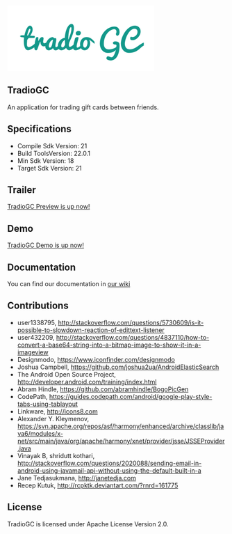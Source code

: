 ![tradioGC](https://github.com/CMPUT301F15T09/Cloud9/blob/yunita/TradioGC/app/src/main/res/mipmap-hdpi/logo.png?raw=true)

## TradioGC
An application for trading gift cards between friends.

## Specifications
- Compile Sdk Version: 21
- Build ToolsVersion: 22.0.1
- Min Sdk Version: 18
- Target Sdk Version: 21

## Trailer
[TradioGC Preview is up now!](https://youtu.be/r3O27hR8o0U)

## Demo
[TradioGC Demo is up now!](https://youtu.be/pxnRsc4ec9A)

## Documentation
You can find our documentation in [our wiki](https://github.com/CMPUT301F15T09/Cloud9/wiki)

## Contributions
- user1338795, http://stackoverflow.com/questions/5730609/is-it-possible-to-slowdown-reaction-of-edittext-listener
- user432209, http://stackoverflow.com/questions/4837110/how-to-convert-a-base64-string-into-a-bitmap-image-to-show-it-in-a-imageview
- Designmodo, https://www.iconfinder.com/designmodo
- Joshua Campbell, https://github.com/joshua2ua/AndroidElasticSearch
- The Android Open Source Project, http://developer.android.com/training/index.html
- Abram Hindle, https://github.com/abramhindle/BogoPicGen
- CodePath, https://guides.codepath.com/android/google-play-style-tabs-using-tablayout
- Linkware, http://icons8.com 
- Alexander Y. Kleymenov, https://svn.apache.org/repos/asf/harmony/enhanced/archive/classlib/java6/modules/x-net/src/main/java/org/apache/harmony/xnet/provider/jsse/JSSEProvider.java
- Vinayak B, shridutt kothari, http://stackoverflow.com/questions/2020088/sending-email-in-android-using-javamail-api-without-using-the-default-built-in-a
- Jane Tedjasukmana, http://janetedja.com
- Recep Kutuk, http://rcpktk.deviantart.com/?rnrd=161775

## License
TradioGC is licensed under Apache License Version 2.0.

